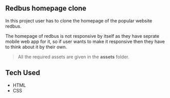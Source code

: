 ## Redbus homepage clone

In this project user has to clone the homepage of the popular website redbus.

The homepage of redbus is not responsive by itself as they have seprate mobile web app for it, so if user wants to make it responsive then they have to think about it by their own.

> All the required assets are given in the **assets** folder.

## Tech Used

- HTML
- CSS
